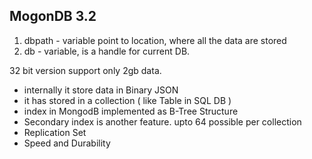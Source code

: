 
## MogonDB 3.2

 1. dbpath - variable point to location, where all the data are stored
 2. db - variable, is a handle for current DB.

32 bit version support only 2gb data. 
* internally it store data in Binary JSON
* it has stored in a collection ( like Table in SQL DB )
* index in MongodB implemented as B-Tree Structure
* Secondary index is another feature. upto 64 possible per collection
* Replication Set
* Speed and Durability